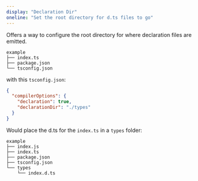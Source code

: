 ```yaml
---
display: "Declaration Dir"
oneline: "Set the root directory for d.ts files to go"
---
```


Offers a way to configure the root directory for where declaration files are emitted.

```
example
├── index.ts
├── package.json
└── tsconfig.json
```

with this `tsconfig.json`:

```json
{
  "compilerOptions": {
    "declaration": true,
    "declarationDir": "./types"
  }
}
```

Would place the d.ts for the `index.ts` in a `types` folder:

```
example
├── index.js
├── index.ts
├── package.json
├── tsconfig.json
└── types
    └── index.d.ts
```
